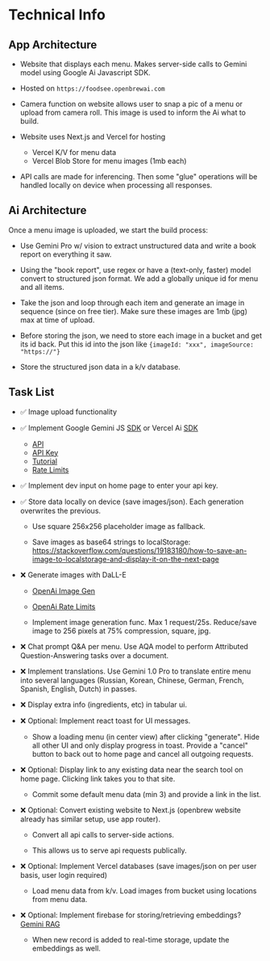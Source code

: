 # Technical Info

## App Architecture

- Website that displays each menu. Makes server-side calls to Gemini model using Google Ai Javascript SDK.

- Hosted on `https://foodsee.openbrewai.com`

- Camera function on website allows user to snap a pic of a menu or upload from camera roll. This image is used to inform the Ai what to build.

- Website uses Next.js and Vercel for hosting

  - Vercel K/V for menu data
  - Vercel Blob Store for menu images (1mb each)

- API calls are made for inferencing. Then some "glue" operations will be handled locally on device when processing all responses.

## Ai Architecture

Once a menu image is uploaded, we start the build process:

- Use Gemini Pro w/ vision to extract unstructured data and write a book report on everything it saw.

- Using the "book report", use regex or have a (text-only, faster) model convert to structured json format. We add a globally unique id for menu and all items.

- Take the json and loop through each item and generate an image in sequence (since on free tier). Make sure these images are 1mb (jpg) max at time of upload.

- Before storing the json, we need to store each image in a bucket and get its id back. Put this id into the json like `{imageId: "xxx", imageSource: "https://"}`

- Store the structured json data in a k/v database.

## Task List

- ✅ Image upload functionality

- ✅ Implement Google Gemini JS [SDK](https://github.com/google-gemini/generative-ai-js) or Vercel Ai [SDK](https://sdk.vercel.ai/docs/introduction)

  - [API](https://ai.google.dev/gemini-api/docs/api-overview)
  - [API Key](https://aistudio.google.com/app/u/3/apikey)
  - [Tutorial](https://ai.google.dev/gemini-api/docs/get-started/tutorial)
  - [Rate Limits](https://ai.google.dev/gemini-api/docs/models/gemini)

- ✅ Implement dev input on home page to enter your api key.

- ✅ Store data locally on device (save images/json). Each generation overwrites the previous.

  - Use square 256x256 placeholder image as fallback.

  - Save images as base64 strings to localStorage: https://stackoverflow.com/questions/19183180/how-to-save-an-image-to-localstorage-and-display-it-on-the-next-page

- ❌ Generate images with DaLL-E

  - [OpenAi Image Gen](https://platform.openai.com/docs/api-reference/images/create)

  - [OpenAi Rate Limits](https://platform.openai.com/settings/organization/limits)

  - Implement image generation func. Max 1 request/25s. Reduce/save image to 256 pixels at 75% compression, square, jpg.

- ❌ Chat prompt Q&A per menu. Use AQA model to perform Attributed Question-Answering tasks over a document.

- ❌ Implement translations. Use Gemini 1.0 Pro to translate entire menu into several languages (Russian, Korean, Chinese, German, French, Spanish, English, Dutch) in passes.

- ❌ Display extra info (ingredients, etc) in tabular ui.

- ❌ Optional: Implement react toast for UI messages.

  - Show a loading menu (in center view) after clicking "generate". Hide all other UI and only display progress in toast. Provide a "cancel" button to back out to home page and cancel all outgoing requests.

- ❌ Optional: Display link to any existing data near the search tool on home page. Clicking link takes you to that site.

  - Commit some default menu data (min 3) and provide a link in the list.

- ❌ Optional: Convert existing website to Next.js (openbrew website already has similar setup, use app router).

  - Convert all api calls to server-side actions.

  - This allows us to serve api requests publically.

- ❌ Optional: Implement Vercel databases (save images/json on per user basis, user login required)

  - Load menu data from k/v. Load images from bucket using locations from menu data.

- ❌ Optional: Implement firebase for storing/retrieving embeddings? [Gemini RAG](https://ai.google.dev/api/semantic-retrieval/question-answering)

  - When new record is added to real-time storage, update the embeddings as well.

